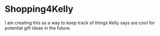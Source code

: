 # Shopping4Kelly

I am creating this as a way to keep track of things Kelly says are cool for potential gift ideas in the future.

